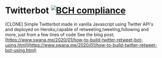 # Twitterbot [![BCH compliance](https://bettercodehub.com/edge/badge/lelouchB/MemeGenerator?branch=master)](https://bettercodehub.com/)
[CLONE] Simple Twitterbot made in vanilla Javascript using Twitter API's and deployed on Heroku,capable of  retweeting,tweeting,following and more, just from a few lines of code
See the blog post;
[https://www.swana.me/2020/01/how-to-build-twitter-retweet-bot-using.html](https://www.swana.me/2020/01/how-to-build-twitter-retweet-bot-using.html)